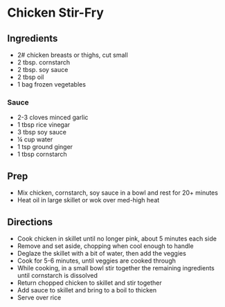 # Chicken Stir-Fry

## Ingredients

- 2# chicken breasts or thighs, cut small
- 2 tbsp. cornstarch
- 2 tbsp. soy sauce
- 2 tbsp oil
- 1 bag frozen vegetables

### Sauce

- 2-3 cloves minced garlic
- 1 tbsp rice vinegar
- 3 tbsp soy sauce
- ¼ cup water
- 1 tsp ground ginger
- 1 tbsp cornstarch

## Prep

- Mix chicken, cornstarch, soy sauce in a bowl and rest for 20+ minutes
- Heat oil in large skillet or wok over med-high heat

## Directions

- Cook chicken in skillet until no longer pink, about 5 minutes each side
- Remove and set aside, chopping when cool enough to handle
- Deglaze the skillet with a bit of water, then add the veggies
- Cook for 5-6 minutes, until veggies are cooked through
- While cooking, in a small bowl stir together the remaining ingredients until cornstarch is dissolved
- Return chopped chicken to skillet and stir together
- Add sauce to skillet and bring to a boil to thicken
- Serve over rice
